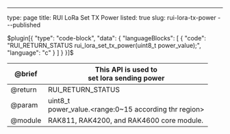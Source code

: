 ---
type: page
title: RUI LoRa Set TX Power
listed: true
slug: rui-lora-tx-power
---published

$plugin[{
    "type": "code-block",
    "data": {
        "languageBlocks": [
            {
                "code": "RUI_RETURN_STATUS rui_lora_set_tx_power(uint8_t power_value);",
                "language": "c"
            }
        ]
    }
}]$

| @brief | This API is used to<br>set  lora sending power | 
| ---- | ---- | 
| @return | RUI_RETURN_STATUS | 
| @param | uint8_t<br>power_value.&lt;range:0~15 according thr region&gt; | 
| @module | RAK811, RAK4200, and RAK4600 core module. | 


